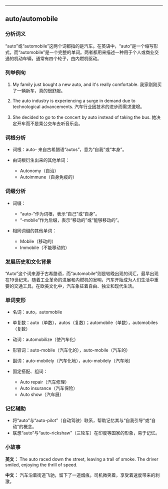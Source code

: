 
---------------
## auto/automobile
### 分析词义

“auto”或“automobile”这两个词都指的是汽车。在英语中，“auto”是一个缩写形式，而“automobile”是一个完整的单词。两者都用来描述一种用于个人或商业交通的机动车辆，通常有四个轮子，由内燃机驱动。

### 列举例句

1. My family just bought a new auto, and it's really comfortable.
   我家刚刚买了一辆新车，真的很舒服。

2. The auto industry is experiencing a surge in demand due to technological advancements.
   汽车行业因技术的进步而需求激增。

3. She decided to go to the concert by auto instead of taking the bus.
   她决定开车而不是乘公交车去听音乐会。

### 词根分析

- 词根：auto- 来自古希腊语“autos”，意为“自我”或“本身”。

- 由词根衍生出来的其他单词：
  - Autonomy（自治）
  - Autoimmune（自身免疫的）

### 词缀分析

- 词缀：
  - “auto-”作为词根，表示“自己”或“自身”。
  - “-mobile”作为后缀，表示“移动的”或“能够移动的”。

- 相同词缀的其他单词：
  - Mobile（移动的）
  - Immobile（不能移动的）

### 发展历史和文化背景

“Auto”这个词来源于古希腊语，而“automobile”则是较晚出现的词汇，最早出现在19世纪末。随着工业革命的进展和内燃机的发明，汽车开始成为人们生活中重要的交通工具。在欧美文化中，汽车象征着自由、独立和现代生活。

### 单词变形

- 名词：auto，automobile
- 单复数：auto（单数），autos（复数）；automobile（单数），automobiles（复数）
- 动词：automobilize（使汽车化）
- 形容词：auto-mobile（汽车化的），auto-mobile（汽车的）
- 副词：auto-mobilely（汽车化地），auto-mobilely（汽车地）

- 固定搭配、组词：
  - Auto repair（汽车修理）
  - Auto insurance（汽车保险）
  - Auto show（汽车展）

### 记忆辅助

- 将“auto”与“auto-pilot”（自动驾驶）联系，帮助记忆其与“自我引导”或“自动”的概念。
- 联想“auto”与“auto-rickshaw”（三轮车）在印度等国家的形象，易于记忆。

### 小故事

**英文：**
The auto raced down the street, leaving a trail of smoke. The driver smiled, enjoying the thrill of speed.

**中文：**
汽车沿着街道飞驰，留下了一道烟痕。司机微笑着，享受着速度带来的刺激。

